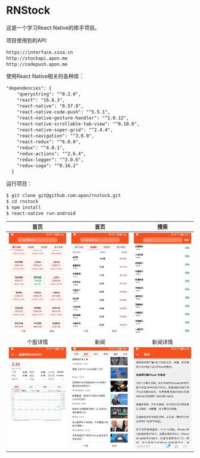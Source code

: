 # RNStock
这是一个学习React Native的练手项目。

项目使用到的API:


```
https://interface.sina.cn
http://stockapi.apon.me
http://codepush.apon.me
```

使用React Native相关的各种库：

```
"dependencies": {
    "querystring": "^0.2.0",
    "react": "16.6.3",
    "react-native": "0.57.8",
    "react-native-code-push": "^5.5.1",
    "react-native-gesture-handler": "^1.0.12",
    "react-native-scrollable-tab-view": "^0.10.0",
    "react-native-super-grid": "^2.4.4",
    "react-navigation": "^3.0.9",
    "react-redux": "^6.0.0",
    "redux": "^4.0.1",
    "redux-actions": "^2.6.4",
    "redux-logger": "^3.0.6",
    "redux-saga": "^0.16.2"
  }
```

运行项目：


```
$ git clone git@github.com:apon/rnstock.git
$ cd rnstock
$ npm install
$ react-native run-android
```

| 首页        |      首页           |  搜索 |
| :-------------: |:-------------:| :------------:|
| ![首页](screenshot/img1.jpg)     | ![首页](screenshot/img2.jpeg) | ![搜索](screenshot/img3.jpeg) |
| 个股详情        |      新闻           |  新闻详情  |
| ![个股详情](screenshot/img4.jpeg)     | ![新闻](screenshot/img5.jpeg) | ![新闻详情](screenshot/img6.jpeg) |







